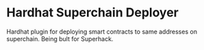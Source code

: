 # Hardhat Superchain Deployer

Hardhat plugin for deploying smart contracts to same addresses on superchain. Being bult for Superhack.